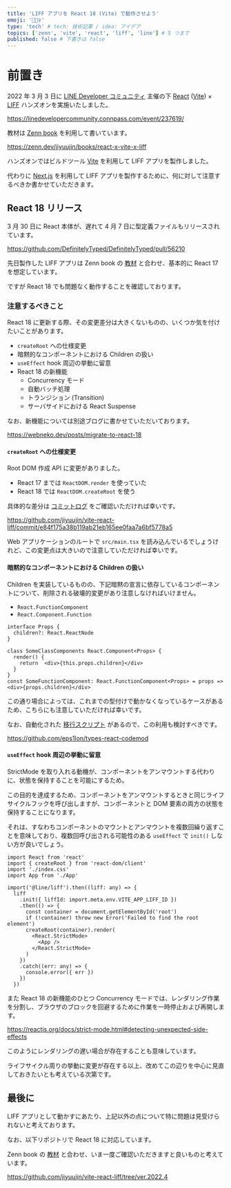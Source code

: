 ```yaml
---
title: 'LIFF アプリを React 18 (Vite) で動作させよう'
emoji: '👱🏻‍♀️'
type: 'tech' # tech: 技術記事 / idea: アイデア
topics: ['zenn', 'vite', 'react', 'liff', 'line'] # 5 つまで
published: false # 下書きは false
---
```


# 前置き

2022 年 3 月 3 日に [LINE Developer コミュニティ](https://linedevelopercommunity.connpass.com/) 主催の下 [React](https://ja.reactjs.org/) ([Vite](https://ja.vitejs.dev/)) × [LIFF](https://developers.line.biz/ja/docs/liff/overview/) ハンズオンを実施いたしました。

https://linedevelopercommunity.connpass.com/event/237619/

教材は [Zenn book](https://zenn.dev/books) を利用して書いています。

https://zenn.dev/jiyuujin/books/react-x-vite-x-liff

ハンズオンではビルドツール [Vite](https://ja.vitejs.dev/) を利用して LIFF アプリを製作しました。

代わりに [Next.js](https://nextjs.org/) を利用して LIFF アプリを製作するために、何に対して注意するべきか書かせていただきます。

## React 18 リリース

3 月 30 日に React 本体が、遅れて 4 月 7 日に型定義ファイルもリリースされています。

https://github.com/DefinitelyTyped/DefinitelyTyped/pull/56210

先日製作した LIFF アプリは Zenn book の [教材](https://zenn.dev/jiyuujin/books/react-x-vite-x-liff) と合わせ、基本的に React 17 を想定しています。

ですが React 18 でも問題なく動作することを確認しております。

### 注意するべきこと

React 18 に更新する際、その変更差分は大きくないものの、いくつか気を付けたいことがあります。

- `createRoot` への仕様変更
- 暗黙的なコンポーネントにおける Children の扱い
- `useEffect` hook 周辺の挙動に留意
- React 18 の新機能
   - Concurrency モード
   - 自動バッチ処理
   - トランジション (Transition)
   - サーバサイドにおける React Suspense

なお、新機能については別途ブログに書かせていただいております。

https://webneko.dev/posts/migrate-to-react-18

#### `createRoot` への仕様変更

Root DOM 作成 API に変更がありました。

- React 17 までは `ReactDOM.render` を使っていた
- React 18 では `ReactDOM.createRoot` を使う

具体的な差分は [コミットログ](https://github.com/jiyuujin/vite-react-liff/commit/e84f175a38b119ab21eb165ee0faa7a6bf5778a5) をご確認いただければ幸いです。

https://github.com/jiyuujin/vite-react-liff/commit/e84f175a38b119ab21eb165ee0faa7a6bf5778a5

Web アプリケーションのルートで `src/main.tsx` を読み込んでいるでしょうけれど、この変更点は大きいので注意していただければ幸いです。

#### 暗黙的なコンポーネントにおける Children の扱い

Children を実装しているものの、下記暗黙の宣言に依存しているコンポーネントについて、削除される破壊的変更があり注意しなければいけません。

- `React.FunctionComponent`
- `React.Component.Function`

```tsx
interface Props {
  children?: React.ReactNode
}

class SomeClassComponents React.Component<Props> {
  render() {
    return  <div>{this.props.children}</div>
  }
}
const SomeFunctionComponent: React.FunctionComponent<Props> = props => <div>{props.children}</div>
```

この通り場合によっては、これまでの型付けで動かなくなっているケースがあるため、こちらにも注意していただければ幸いです。

なお、自動化された [移行スクリプト](https://github.com/eps1lon/types-react-codemod) があるので、この利用も検討すべきです。

https://github.com/eps1lon/types-react-codemod

#### `useEffect` hook 周辺の挙動に留意

StrictMode を取り入れる動機が、コンポーネントをアンマウントする代わりに、状態を保持することを可能にするため。

この目的を達成するため、コンポーネントをアンマウントするときと同じライフサイクルフックを呼び出しますが、コンポーネントと DOM 要素の両方の状態を保持することになります。

それは、すなわちコンポーネントのマウントとアンマウントを複数回繰り返すことを意味しており、複数回呼び出される可能性のある `useEffect` で `init()` しない方が良いでしょう。

```tsx:src:main.tsx
import React from 'react'
import { createRoot } from 'react-dom/client'
import './index.css'
import App from './App'

import('@line/liff').then((liff: any) => {
  liff
    .init({ liffId: import.meta.env.VITE_APP_LIFF_ID })
    .then(() => {
      const container = document.getElementById('root')
      if (!container) throw new Error('Failed to find the root element')
      createRoot(container).render(
        <React.StrictMode>
          <App />
        </React.StrictMode>
      )
    })
    .catch((err: any) => {
      console.error({ err })
    })
  })
```

また React 18 の新機能のひとつ Concurrency モードでは、レンダリング作業を分割し、ブラウザのブロックを回避するために作業を一時停止および再開します。

https://reactjs.org/docs/strict-mode.html#detecting-unexpected-side-effects

このようにレンダリングの遅い場合が存在することも意味しています。

ライフサイクル周りの挙動に変更が存在する以上、改めてこの辺りを中心に見直しておきたいとも考えている次第です。

## 最後に

LIFF アプリとして動かすにあたり、上記以外の点について特に問題は見受けられないと考えております。

なお、以下リポジトリで React 18 に対応しています。

Zenn book の [教材](https://zenn.dev/jiyuujin/books/react-x-vite-x-liff) と合わせ、いま一度ご確認いただきますと良いものと考えています。

https://github.com/jiyuujin/vite-react-liff/tree/ver.2022.4

